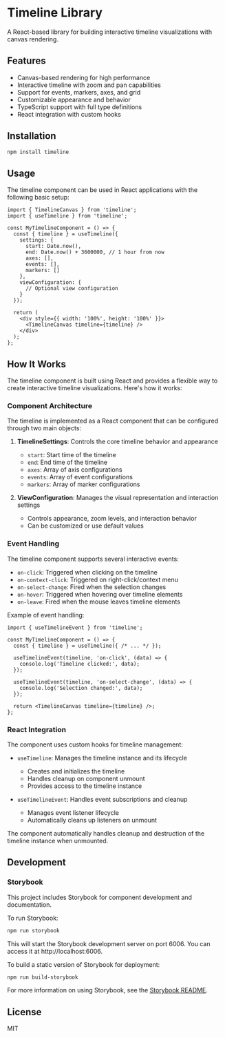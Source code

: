 # Timeline Library

A React-based library for building interactive timeline visualizations with canvas rendering.

## Features

- Canvas-based rendering for high performance
- Interactive timeline with zoom and pan capabilities
- Support for events, markers, axes, and grid
- Customizable appearance and behavior
- TypeScript support with full type definitions
- React integration with custom hooks

## Installation

```bash
npm install timeline
```

## Usage

The timeline component can be used in React applications with the following basic setup:

```tsx
import { TimelineCanvas } from 'timeline';
import { useTimeline } from 'timeline';

const MyTimelineComponent = () => {
  const { timeline } = useTimeline({
    settings: {
      start: Date.now(),
      end: Date.now() + 3600000, // 1 hour from now
      axes: [],
      events: [],
      markers: []
    },
    viewConfiguration: {
      // Optional view configuration
    }
  });

  return (
    <div style={{ width: '100%', height: '100%' }}>
      <TimelineCanvas timeline={timeline} />
    </div>
  );
};
```

## How It Works

The timeline component is built using React and provides a flexible way to create interactive timeline visualizations. Here's how it works:

### Component Architecture

The timeline is implemented as a React component that can be configured through two main objects:

1. **TimelineSettings**: Controls the core timeline behavior and appearance
   - `start`: Start time of the timeline
   - `end`: End time of the timeline
   - `axes`: Array of axis configurations
   - `events`: Array of event configurations
   - `markers`: Array of marker configurations

2. **ViewConfiguration**: Manages the visual representation and interaction settings
   - Controls appearance, zoom levels, and interaction behavior
   - Can be customized or use default values

### Event Handling

The timeline component supports several interactive events:

- `on-click`: Triggered when clicking on the timeline
- `on-context-click`: Triggered on right-click/context menu
- `on-select-change`: Fired when the selection changes
- `on-hover`: Triggered when hovering over timeline elements
- `on-leave`: Fired when the mouse leaves timeline elements

Example of event handling:

```tsx
import { useTimelineEvent } from 'timeline';

const MyTimelineComponent = () => {
  const { timeline } = useTimeline({ /* ... */ });

  useTimelineEvent(timeline, 'on-click', (data) => {
    console.log('Timeline clicked:', data);
  });

  useTimelineEvent(timeline, 'on-select-change', (data) => {
    console.log('Selection changed:', data);
  });

  return <TimelineCanvas timeline={timeline} />;
};
```

### React Integration

The component uses custom hooks for timeline management:

- `useTimeline`: Manages the timeline instance and its lifecycle
  - Creates and initializes the timeline
  - Handles cleanup on component unmount
  - Provides access to the timeline instance

- `useTimelineEvent`: Handles event subscriptions and cleanup
  - Manages event listener lifecycle
  - Automatically cleans up listeners on unmount

The component automatically handles cleanup and destruction of the timeline instance when unmounted.

## Development

### Storybook

This project includes Storybook for component development and documentation.

To run Storybook:

```bash
npm run storybook
```

This will start the Storybook development server on port 6006. You can access it at http://localhost:6006.

To build a static version of Storybook for deployment:

```bash
npm run build-storybook
```

For more information on using Storybook, see the [Storybook README](.storybook/README.md).

## License

MIT
